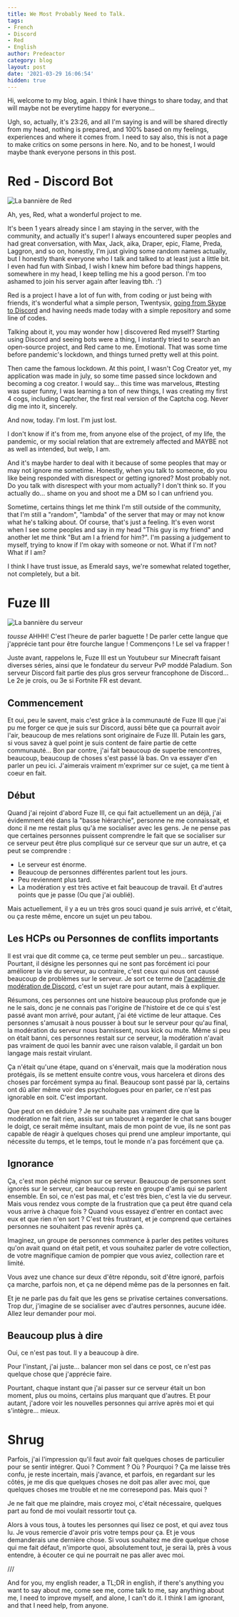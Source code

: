 ```yaml
---
title: We Most Probably Need to Talk.
tags:
- French
- Discord
- Red
- English
author: Predeactor
category: blog
layout: post
date: '2021-03-29 16:06:54'
hidden: true
---
```


Hi, welcome to my blog, again. I think I have things to share today, and that will maybe not be everytime happy for everyone...

Ugh, so, actually, it's 23:26, and all I'm saying is and will be shared directly from my head, nothing is prepared, and 100% based on my feelings, experiences and where it comes from.
I need to say also, this is not a page to make critics on some persons in here. No, and to be honest, I would maybe thank everyone persons in this post.

# Red - Discord Bot
![La bannière de Red](https://imgur.com/pY1WUFX.png)

Ah, yes, Red, what a wonderful project to me.

It's been 1 years already since I am staying in the server, with the community, and actually it's super! I always encountered super peoples and had great conversation, with Max, Jack, aika, Draper, epic, Flame, Preda, Laggron, and so on, honestly, I'm just giving some random names actually, but I honestly thank everyone who I talk and talked to at least just a little bit. I even had fun with Sinbad, I wish I knew him before bad things happens, somewhere in my head, I keep telling me his a good person.
I'm too ashamed to join his server again after leaving tbh. :')

Red is a project I have a lot of fun with, from coding or just being with friends, it's wonderful what a simple person, Twentysix, [going from Skype to Discord](https://x26.it/2018/12/31/red-discord-bot-how-it-all-began-i.html) and having needs made today with a simple repository and some line of codes.

Talking about it, you may wonder how [I](https://media.discordapp.net/attachments/133081046869737472/743898882957639791/unknown.png) discovered Red myself? Starting using Discord and seeing bots were a thing, I instantly tried to search an open-source project, and Red came to me. Emotional. That was some time before pandemic's lockdown, and things turned pretty well at this point.

Then came the famous lockdown. At this point, I wasn't Cog Creator yet, my application was made in july, so some time passed since lockdown and becoming a cog creator. I would say... this time was marvelous, #testing was super funny, I was learning a ton of new things, I was creating my first 4 cogs, including Captcher, the first real version of the Captcha cog. Never dig me into it, sincerely.

And now, today.
I'm lost. I'm just lost.

I don't know if it's from me, from anyone else of the project, of my life, the pandemic, or my social relation that are extremely affected and MAYBE not as well as intended, but welp, I am.

And it's maybe harder to deal with it because of some peoples that may or may not ignore me sometime. Honestly, when you talk to someone, do you like being responded with disrespect or getting ignored? Most probably not. Do you talk with disrespect with your mom actually? I don't think so. If you actually do... shame on you and shoot me a DM so I can unfriend you.

Sometime, certains things let me think I'm still outside of the community, that I'm still a "random", "lambda" of the server that may or may not know what he's talking about. Of course, that's just a feeling.
It's even worst when I see some peoples and say in my head "This guy is my friend" and another let me think "But am I a friend for him?". I'm passing a judgement to myself, trying to know if I'm okay with someone or not. What if I'm not? What if I am?

I think I have trust issue, as Emerald says, we're somewhat related together, not completely, but a bit.

# Fuze III
![La bannière du serveur](https://cdn.discordapp.com/banners/350185814640295936/9f03828da27eaa8ce5b4d48864e89406.jpg?size=4096)

*tousse* AHHH! C'est l'heure de parler baguette ! De parler cette langue que j'apprécie tant pour être fourche langue !
Commençons ! Le sel va frapper !

Juste avant, rappelons le, Fuze III est un Youtubeur sur Minecraft faisant diverses séries, ainsi que le fondateur du serveur PvP moddé Paladium. Son serveur Discord fait partie des plus gros serveur francophone de Discord... Le 2e je crois, ou 3e si Fortnite FR est devant.

## Commencement
Et oui, peu le savent, mais c'est grâce à la communauté de Fuze III que j'ai pu me forger ce que je suis sur Discord, aussi bête que ça pourrait avoir l'air, beaucoup de mes relations sont originaire de Fuze III. Putain les gars, si vous savez à quel point je suis content de faire partie de cette communauté... 
Bon par contre, j'ai fait beaucoup de superbe rencontres, beaucoup, beaucoup de choses s'est passé là bas. On va essayer d'en parler un peu ici. J'aimerais vraiment m'exprimer sur ce sujet, ça me tient à coeur en fait.

## Début
Quand j'ai rejoint d'abord Fuze III, ce qui fait actuellement un an déjà, j'ai évidemment été dans la "basse hiérarchie", personne ne me connaissait, et donc il ne me restait plus qu'à me socialiser avec les gens. Je ne pense pas que certaines personnes puissent comprendre le fait que se socialiser sur ce serveur peut être plus compliqué sur ce serveur que sur un autre, et ça peut se comprendre :
* Le serveur est énorme.
* Beaucoup de personnes différentes parlent tout les jours.
* Peu reviennent plus tard.
* La modération y est très active et fait beaucoup de travail.
Et d'autres points que je passe (Ou que j'ai oublié).

Mais actuellement, il y a eu un très gros souci quand je suis arrivé, et c'était, ou ça reste même, encore un sujet un peu tabou.

## Les HCPs ou Personnes de conflits importants
Il est vrai que dit comme ça, ce terme peut sembler un peu... sarcastique. Pourtant, il désigne les personnes qui ne sont pas forcément ici pour améliorer la vie du serveur, au contraire, c'est ceux qui nous ont caussé beaucoup de problèmes sur le serveur.
Je sort ce terme de [l'académie de modération de Discord](https://discord.com/moderation/360060487093-443:-Ban-Evasion-and-Advanced-Harassment), c'est un sujet rare pour autant, mais à expliquer.

Résumons, ces personnes ont une histoire beaucoup plus profonde que je ne le sais, donc je ne connais pas l'origine de l'histoire et de ce qui s'est passé avant mon arrivé, pour autant, j'ai été victime de leur attaque.
Ces personnes s'amusait à nous pousser à bout sur le serveur pour qu'au final, la modération du serveur nous bannissent, nous kick ou mute. Même si peu on était banni, ces personnes restait sur ce serveur, la modération n'avait pas vraiment de quoi les bannir avec une raison valable, il gardait un bon langage mais restait virulant.

Ça n'était qu'une étape, quand on s'énervait, mais que la modération nous protégais, ils se mettent ensuite contre vous, vous harcelera et dirons des choses par forcément sympa au final.
Beaucoup sont passé par là, certains ont dû aller même voir des psychologues pour en parler, ce n'est pas ignorable en soit. C'est important.

Que peut on en déduire ? 
Je ne souhaite pas vraiment dire que la modération ne fait rien, assis sur un tabouret à regarder le chat sans bouger le doigt, ce serait même insultant, mais de mon point de vue, ils ne sont pas capable de réagir à quelques choses qui prend une ampleur importante, qui nécessite du temps, et le temps, tout le monde n'a pas forcément que ça.

## Ignorance
Ça, c'est mon péché mignon sur ce serveur. Beaucoup de personnes sont ignorés sur le serveur, car beaucoup reste en groupe d'amis qui se parlent ensemble. En soi, ce n'est pas mal, et c'est très bien, c'est la vie du serveur. Mais vous rendez vous compte de la frustration que ça peut être quand cela vous arrive à chaque fois ? Quand vous essayez d'entrer en contact avec eux et que rien n'en sort ? C'est très frustrant, et je comprend que certaines personnes ne souhaitent pas revenir après ça.

Imaginez, un groupe de personnes commence à parler des petites voitures qu'on avait quand on était petit, et vous souhaitez parler de votre collection, de votre magnifique camion de pompier que vous aviez, collection rare et limité.

Vous avez une chance sur deux d'être répondu, soit d'être ignoré, parfois ça marche, parfois non, et ça ne dépend même pas de la personnes en fait.

Et je ne parle pas du fait que les gens se privatise certaines conversations.
Trop dur, j'imagine de se socialiser avec d'autres personnes, aucune idée. Allez leur demander pour moi.

## Beaucoup plus à dire
Oui, ce n'est pas tout. Il y a beaucoup à dire.

Pour l'instant, j'ai juste... balancer mon sel dans ce post, ce n'est pas quelque chose que j'apprécie faire.

Pourtant, chaque instant que j'ai passer sur ce serveur était un bon moment, plus ou moins, certains plus marquant que d'autres. Et pour autant, j'adore voir les nouvelles personnes qui arrive après moi et qui s'intègre... mieux.

# Shrug
Parfois, j'ai l'impression qu'il faut avoir fait quelques choses de particulier pour se sentir intégrer. Quoi ? Comment ? Où ? Pourquoi ?
Ça me laisse très confu, je reste incertain, mais j'avance, et parfois, en regardant sur les côtés, je me dis que quelques choses ne doit pas aller avec moi, que quelques choses me trouble et ne me corresepond pas. Mais quoi ?

Je ne fait que me plaindre, mais croyez moi, c'était nécessaire, quelques part au fond de moi voulait ressortir tout ça.

Alors à vous tous, à toutes les personnes qui lisez ce post, et qui avez tous lu. Je vous remercie d'avoir pris votre temps pour ça. Et je vous demanderais une dernière chose.
Si vous souhaitez me dire quelque chose qui me fait défaut, n'importe quoi, absolutement tout, je serai là, près à vous entendre, à écouter ce qui ne pourrait ne pas aller avec moi.

///

And for you, my english reader, a TL;DR in english, if there's anything you want to say about me, come see me, come talk to me, say anything about me, I need to improve myself, and alone, I can't do it.
I think I am ignorant, and that I need help, from anyone.
